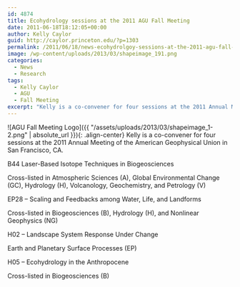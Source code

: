 ```yaml
---
id: 4874
title: Ecohydrology sessions at the 2011 AGU Fall Meeting
date: 2011-06-18T18:12:05+00:00
author: Kelly Caylor
guid: http://caylor.princeton.edu/?p=1303
permalink: /2011/06/18/news-ecohydrolgoy-sessions-at-the-2011-agu-fall-meeting/
image: /wp-content/uploads/2013/03/shapeimage_191.png
categories:
  - News
  - Research
tags:
  - Kelly Caylor
  - AGU
  - Fall Meeting
excerpt: "Kelly is a co-convener for four sessions at the 2011 Annual Meeting of the American Geophysical Union in San Francisco, CA."
---
```

![AGU Fall Meeting Logo]({{ "/assets/uploads/2013/03/shapeimage_1-2.png" | absolute_url }}){: .align-center} Kelly is a co-convener for four sessions at the 2011 Annual Meeting of the American Geophysical Union in San Francisco, CA.

B44 Laser-Based Isotope Techniques in Biogeosciences
  
Cross-listed in Atmospheric Sciences (A), Global Environmental Change (GC), Hydrology (H), Volcanology, Geochemistry, and Petrology (V)

EP28 &#8211; Scaling and Feedbacks among Water, Life, and Landforms
  
Cross-listed in Biogeosciences (B), Hydrology (H), and Nonlinear Geophysics (NG)

H02 &#8211; Landscape System Response Under Change
  
Earth and Planetary Surface Processes (EP)

H05 &#8211; Ecohydrology in the Anthropocene
  
Cross-listed in Biogeosciences (B)